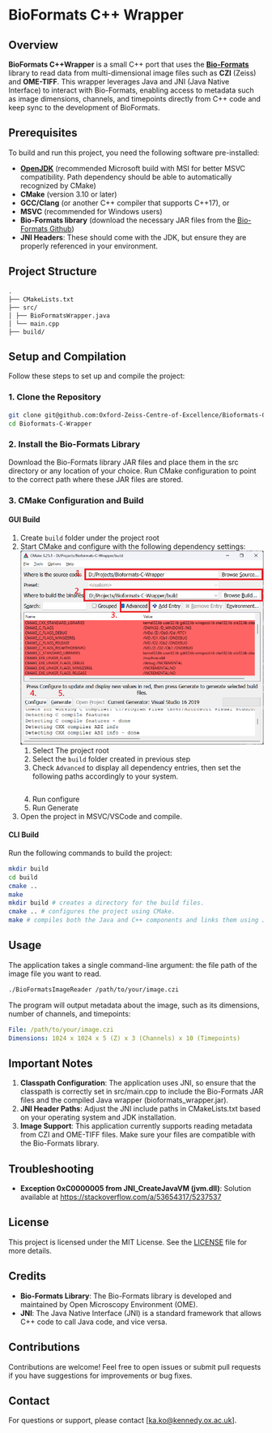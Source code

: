 # BioFormats C++ Wrapper
## Overview

**BioFormats C++Wrapper** is a small C++ port that uses the [**Bio-Formats**](https://github.com/ome/bioformats) library to read data from multi-dimensional image files such as **CZI** (Zeiss) and **OME-TIFF**. This wrapper leverages Java and JNI (Java Native Interface) to interact with Bio-Formats, enabling access to metadata such as image dimensions, channels, and timepoints directly from C++ code and keep sync to the development of BioFormats.

## Prerequisites

To build and run this project, you need the following software pre-installed:

- [**OpenJDK**](https://learn.microsoft.com/en-us/java/openjdk/download) (recommended Microsoft build with MSI for better MSVC compatibility. Path dependency should be able to automatically recognized by CMake)
- **CMake** (version 3.10 or later)
- **GCC/Clang** (or another C++ compiler that supports C++17), or
- **MSVC** (recommended for Windows users)
- **Bio-Formats library** (download the necessary JAR files from the [Bio-Formats Github](https://github.com/ome/bioformats/releases))
- **JNI Headers**: These should come with the JDK, but ensure they are properly referenced in your environment.

## Project Structure
```
.
├── CMakeLists.txt 
├── src/ 
│ ├── BioFormatsWrapper.java 
│ └── main.cpp 
├── build/
```

## Setup and Compilation

Follow these steps to set up and compile the project:

### 1. Clone the Repository
```bash
git clone git@github.com:Oxford-Zeiss-Centre-of-Excellence/Bioformats-C-Wrapper.git
cd Bioformats-C-Wrapper
```

### 2. Install the Bio-Formats Library
Download the Bio-Formats library JAR files and place them in the src directory or any location of your choice. Run CMake configuration to point to the correct path where these JAR files are stored.

### 3. CMake Configuration and Build
#### GUI Build
1. Create `build` folder under the project root
2. Start CMake and configure with the following dependency settings:
    ![](./doc/imgs/cmake_config.png "CMake Config")
    1. Select The project root
    2. Select the `build` folder created in previous step
    3. Check `Advanced` to display all dependency entries, then set the following paths accordingly to your system.
    ```

    ```
    4. Run configure
    5. Run Generate
3. Open the project in MSVC/VSCode and compile.

#### CLI Build
Run the following commands to build the project:

```bash
mkdir build
cd build
cmake ..
make
mkdir build # creates a directory for the build files.
cmake .. # configures the project using CMake.
make # compiles both the Java and C++ components and links them using JNI.
```

## Usage
The application takes a single command-line argument: the file path of the image file you want to read.

```bash
./BioFormatsImageReader /path/to/your/image.czi
```

The program will output metadata about the image, such as its dimensions, number of channels, and timepoints:

```yaml
File: /path/to/your/image.czi
Dimensions: 1024 x 1024 x 5 (Z) x 3 (Channels) x 10 (Timepoints)
```

## Important Notes
1. **Classpath Configuration**: The application uses JNI, so ensure that the classpath is correctly set in src/main.cpp to include the Bio-Formats JAR files and the compiled Java wrapper (bioformats_wrapper.jar).
2. **JNI Header Paths**: Adjust the JNI include paths in CMakeLists.txt based on your operating system and JDK installation.
3. **Image Support**: This application currently supports reading metadata from CZI and OME-TIFF files. Make sure your files are compatible with the Bio-Formats library.

## Troubleshooting
- **Exception 0xC0000005 from JNI_CreateJavaVM (jvm.dll)**: Solution available at https://stackoverflow.com/a/53654317/5237537
<!-- - **Error: Could not find BioFormatsWrapper class**: Ensure that the classpath is correctly set in the C++ code and the JAR file is being generated and linked correctly.
- **Error: JNI not found**: Make sure the JNI headers are correctly included. Update the CMakeLists.txt file to point to your JDK's include and include/linux or include/win32 directories as needed.
- **Java version mismatch**: Ensure that the JVM version you are using matches the JDK used to compile the Java code (e.g., both should be version 8 or later). -->

## License
This project is licensed under the MIT License. See the [LICENSE](./LICENSE) file for more details.

## Credits
- **Bio-Formats Library**: The Bio-Formats library is developed and maintained by Open Microscopy Environment (OME).
- **JNI**: The Java Native Interface (JNI) is a standard framework that allows C++ code to call Java code, and vice versa.

## Contributions
Contributions are welcome! Feel free to open issues or submit pull requests if you have suggestions for improvements or bug fixes.

## Contact
For questions or support, please contact [ka.ko@kennedy.ox.ac.uk].
